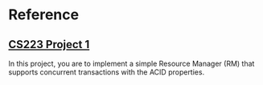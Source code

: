 # Reference

## [CS223 Project 1](https://www.ics.uci.edu/~cs223/projects/projects1.html)
In this project, you are to implement a simple Resource Manager (RM) that supports concurrent transactions with the ACID properties.
